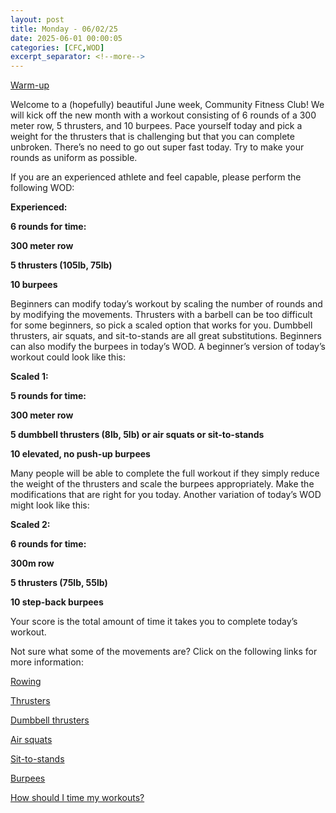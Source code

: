 ```yaml
---
layout: post
title: Monday - 06/02/25
date: 2025-06-01 00:00:05
categories: [CFC,WOD]
excerpt_separator: <!--more-->
---
```

[Warm-up](https://communityfitnessclub.wixsite.com/website/post/basic-full-body-warm-up)

Welcome to a (hopefully) beautiful June week, Community Fitness Club! We will kick off the new month with a workout consisting of 6 rounds of a 300 meter row, 5 thrusters, and 10 burpees. Pace yourself today and pick a weight for the thrusters that is challenging but that you can complete unbroken. There’s no need to go out super fast today. Try to make your rounds as uniform as possible.

If you are an experienced athlete and feel capable, please perform the following WOD:

**Experienced:**

**6 rounds for time:**

**300 meter row**

**5 thrusters (105lb, 75lb)**

**10 burpees**
<!--more-->

Beginners can modify today’s workout by scaling the number of rounds and by modifying the movements. Thrusters with a barbell can be too difficult for some beginners, so pick a scaled option that works for you. Dumbbell thrusters, air squats, and sit-to-stands are all great substitutions. Beginners can also modify the burpees in today’s WOD. A beginner’s version of today’s workout could look like this:

**Scaled 1:**

**5 rounds for time:**

**300 meter row**

**5 dumbbell thrusters (8lb, 5lb) or air squats or sit-to-stands**

**10 elevated, no push-up burpees**

Many people will be able to complete the full workout if they simply reduce the weight of the thrusters and scale the burpees appropriately. Make the modifications that are right for you today. Another variation of today’s WOD might look like this:

**Scaled 2:**

**6 rounds for time:**

**300m row**

**5 thrusters (75lb, 55lb)**

**10 step-back burpees**

Your score is the total amount of time it takes you to complete today’s workout. 

Not sure what some of the movements are? Click on the following links for more information:

[Rowing](https://communityfitnessclub.wixsite.com/website/post/rowing)

[Thrusters](https://communityfitnessclub.wixsite.com/website/post/thrusters) 

[Dumbbell thrusters](https://communityfitnessclub.wixsite.com/website/post/dumbbell-thrusters) 

[Air squats](https://communityfitnessclub.wixsite.com/website/post/air-squat) 

[Sit-to-stands](https://www.youtube.com/watch?v=vNq9vtEXksc)

[Burpees](https://communityfitnessclub.wixsite.com/website/post/burpees)  

[How should I time my workouts?](https://communityfitnessclub.wixsite.com/website/post/how-should-i-time-my-workouts)
